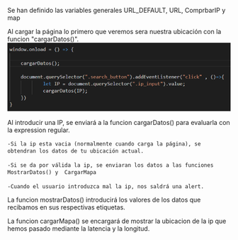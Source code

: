 Se han definido las variables generales URL_DEFAULT, URL, ComprbarIP y map

Al cargar la página lo primero que veremos sera nuestra ubicación con la funcion "cargarDatos()".
![prueba](https://github.com/TitoAaron/IP_Address_Tracker/blob/master/images/cargar_pagina.PNG?raw=true)

Al introducir una IP, se enviará a la funcion cargarDatos() para evaluarla con la expression regular.

    -Si la ip esta vacia (normalmente cuando carga la página), se obtendran los datos de tu ubicación actual.

    -Si se da por válida la ip, se enviaran los datos a las funciones MostrarDatos() y  CargarMapa

    -Cuando el usuario introduzca mal la ip, nos saldrá una alert.

La funcion mostrarDatos() introducirá los valores de los datos que recibamos en sus respectivas etiquetas.

La funcion cargarMapa() se encargará de mostrar la ubicacion de la ip que hemos pasado mediante la latencia y la longitud. 
